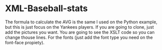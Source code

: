 # XML-Baseball-stats
The formula to calculate the AVG is the same I used on the Python example, but this is just focus on the Yankees players.
If you are going to clone, just add the pictures you want. You are going to see the XSLT code so you can change thouse lines. For the fonts (just add the font type you need on the font-face propiety). 
